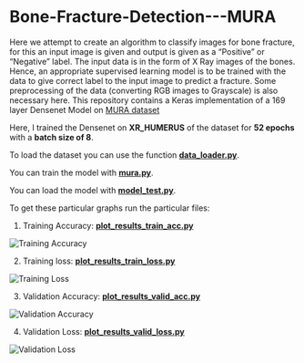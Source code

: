 # Bone-Fracture-Detection---MURA
Here we attempt to create an algorithm to classify images for bone fracture, for this an input image is given and output is given as a “Positive” or “Negative” label. The input data is in the form of X Ray images of the bones. Hence, an appropriate supervised learning model is to be trained with the data to give correct label to the input image to predict a fracture. Some preprocessing of the data (converting RGB images to Grayscale) is also necessary here.
This repository contains a Keras implementation of a 169 layer Densenet Model on [MURA dataset](https://stanfordmlgroup.github.io/competitions/mura/)

Here, I trained the Densenet on **XR_HUMERUS** of the dataset for **52 epochs** with a **batch size of 8**.

To load the dataset you can use the function [**data_loader.py**](https://github.com/ag-piyush/Bone-Fracture-Detection---MURA/blob/master/data_loader.py).

You can train the model with [**mura.py**](https://github.com/ag-piyush/Bone-Fracture-Detection---MURA/blob/master/mura.py).

You can load the model with [**model_test.py**](https://github.com/ag-piyush/Bone-Fracture-Detection---MURA/blob/master/model_test.py).

To get these particular graphs run the particular files:
1. Training Accuracy: [**plot_results_train_acc.py**](https://github.com/ag-piyush/Bone-Fracture-Detection---MURA/blob/master/plot_results_train_acc.py)

![Training Accuracy](https://github.com/ag-piyush/Bone-Fracture-Detection---MURA/blob/master/figures/plot_MURA_train_acc.jpg)

2. Training loss: [**plot_results_train_loss.py**](https://github.com/ag-piyush/Bone-Fracture-Detection---MURA/blob/master/plot_results_train_loss.py)

![Training Loss](https://github.com/ag-piyush/Bone-Fracture-Detection---MURA/blob/master/figures/plot_MURA_train_loss.jpg)

3. Validation Accuracy: [**plot_results_valid_acc.py**](https://github.com/ag-piyush/Bone-Fracture-Detection---MURA/blob/master/plot_results_valid_acc.py)

![Validation Accuracy](https://github.com/ag-piyush/Bone-Fracture-Detection---MURA/blob/master/figures/plot_MURA_valid_acc.jpg)

4. Validation Loss: [**plot_results_valid_loss.py**](https://github.com/ag-piyush/Bone-Fracture-Detection---MURA/blob/master/plot_results_valid_loss.py)

![Validation Loss](https://github.com/ag-piyush/Bone-Fracture-Detection---MURA/blob/master/figures/plot_MURA_valid_loss.jpg)






